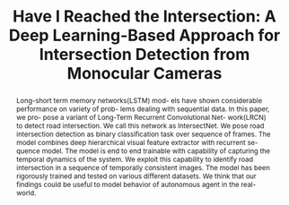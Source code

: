 ---
layout: project-page-new
title: "Have I Reached the Intersection: A Deep Learning-Based Approach for Intersection Detection from Monocular Cameras"
authors:
  - name: Dhaivat Bhatt*
    sup: 1
  - name: Danish Sodhi*
    sup: 1
  - name: Arghya Pal
    sup: 2
  - name: Vineeth Balasubramanian
    sup: 2
  - name: K. Madhava Krishna
    sup: 1
affiliations:
  - name: IIIT Hyderabad, India
    link: https://robotics.iiit.ac.in
    sup: 1
  - name: Indian Institute of Technology, Hyderabad
    link: http://www.iith.ac.in/
    sup: 2
permalink: /publications/2017/Bhatt_Have-I-Reached-the-Intersection/
abstract: "Long-short term memory networks(LSTM) mod- els have shown considerable performance on variety of prob- lems dealing with sequential data. In this paper, we pro- pose a variant of Long-Term Recurrent Convolutional Net- work(LRCN) to detect road intersection. We call this network as IntersectNet. We pose road intersection detection as binary classification task over sequence of frames. The model combines deep hierarchical visual feature extractor with recurrent se- quence model. The model is end to end trainable with capability of capturing the temporal dynamics of the system. We exploit this capability to identify road intersection in a sequence of temporally consistent images. The model has been rigorously trained and tested on various different datasets. We think that our findings could be useful to model behavior of autonomous agent in the real-world."
paper: https://robotics.iiit.ac.in/uploads/Main/Publications/resources/Dhaivat_et_al_iros17/Intersection_detection.pdf
#video: https://robotics.iiit.ac.in/uploads/Main/Publications/resources/Dhaivat_et_al_iros17/Intersection_detection.mp4
# iframe: https://www.youtube.com/embed/jhjskX4FQwA

---